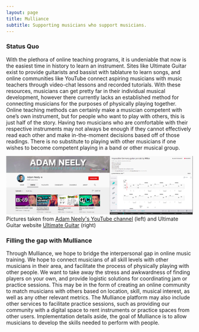 ```yaml
---
layout: page
title: Mulliance
subtitle: Supporting musicians who support musicians.
---
```


### Status Quo
With the plethora of online teaching programs, it is undeniable that now is the easiest time in history to learn an instrument. Sites like Ultimate Guitar exist to provide guitarists and bassist with tablature to learn songs, and online communities like YouTube connect aspiring musicians with music teachers through video-chat lessons and recorded tutorials. With these resources, musicians can get pretty far in their individual musical development, however there currently lacks an established method for connecting musicians for the purposes of physically playing together. Online teaching methods can certainly make a musician competent with one’s own instrument, but for people who want to play with others, this is just half of the story. Having two musicians who are comfortable with their respective instruments may not always be enough if they cannot effectively read each other and make in-the-moment decisions based off of those readings. There is no substitute to playing with other musicians if one wishes to become competent playing in a band or other musical group.

![Adam Neely, Ultimate Guitar](/img/AN_UG.png)
Pictures taken from [Adam Neely's YouTube channel](https://www.youtube.com/user/havic5/videos) (left) and Ultimate Guitar website [Ultimate Guitar](https://tabs.ultimate-guitar.com/tab/wilco/impossible_germany_guitar_pro_1015179) (right)

### Filling the gap with Mulliance
Through Mulliance, we hope to bridge the interpersonal gap in online music training. We hope to connect musicians of all skill levels with other musicians in their area, and facilitate the process of physically playing with other people. We want to take away the stress and awkwardness of finding players on your own, and provide logistic solutions for coordinating jam or practice sessions. This may be in the form of creating an online community to match musicians with others based on location, skill, musical interest, as well as any other relevant metrics. The Mulliance platform may also include other services to facilitate practice sessions, such as providing our community with a digital space to rent instruments or practice spaces from other users. Implementation details aside, the goal of Mulliance is to allow musicians to develop the skills needed to perform with people.
